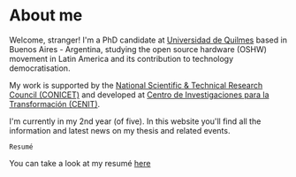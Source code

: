 # About me

Welcome, stranger! I'm a PhD candidate at [Universidad de Quilmes](https://unq.edu.ar) based in Buenos Aires - Argentina, studying the open source hardware (OSHW) movement in Latin America and its contribution to technology democratisation. 

My work is supported by the [National Scientific & Technical Research Council (CONICET)](http://www.conicet.gov.ar) and developed at [Centro de Investigaciones para la Transformación (CENIT)](http://www.fund-cenit.org.ar).

I'm currently in my 2nd year (of five). In this website you'll find all the information and latest news on my thesis and related events. 

```
Resumé
```
You can take a look at my resumé [here](/phD_EN/resume.md)



